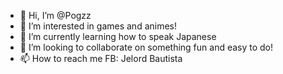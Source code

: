 - 👋 Hi, I’m @Pogzz
- 👀 I’m interested in games and animes!
- 🌱 I’m currently learning how to speak Japanese
- 💞️ I’m looking to collaborate on something fun and easy to do!
- 📫 How to reach me FB: Jelord Bautista

<!---
Pogzz/Pogzz is a ✨ special ✨ repository because its `README.md` (this file) appears on your GitHub profile.
You can click the Preview link to take a look at your changes.
--->
